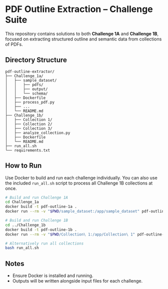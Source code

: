 # PDF Outline Extraction – Challenge Suite

This repository contains solutions to both **Challenge 1A** and **Challenge 1B**, focused on extracting structured outline and semantic data from collections of PDFs.

## Directory Structure

```
pdf-outline-extractor/
├── Challenge_1a/
│   ├── sample_dataset/
│   │   ├── pdfs/
│   │   ├── output/
│   │   └── schema/
│   ├── Dockerfile
│   ├── process_pdf.py
│   ├── ...
│   └── README.md
├── Challenge_1b/
│   ├── Collection 1/
│   ├── Collection 2/
│   ├── Collection 3/
│   ├── analyze_collection.py
│   ├── Dockerfile
│   └── README.md
├── run_all.sh
└── requirements.txt
```

## How to Run

Use Docker to build and run each challenge individually. You can also use the included `run_all.sh` script to process all Challenge 1B collections at once.

```bash
# Build and run Challenge 1A
cd Challenge_1a
docker build -t pdf-outline-1a .
docker run --rm -v "$PWD/sample_dataset:/app/sample_dataset" pdf-outline-1a

# Build and run Challenge 1B
cd ../Challenge_1b
docker build -t pdf-outline-1b .
docker run --rm -v "$PWD/Collection\ 1:/app/Collection\ 1" pdf-outline-1b

# Alternatively run all collections
bash run_all.sh
```

## Notes

- Ensure Docker is installed and running.
- Outputs will be written alongside input files for each challenge.
